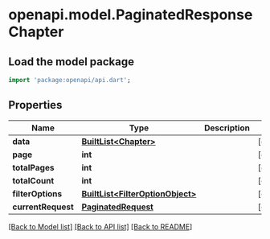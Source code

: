 # openapi.model.PaginatedResponseChapter

## Load the model package
```dart
import 'package:openapi/api.dart';
```

## Properties
Name | Type | Description | Notes
------------ | ------------- | ------------- | -------------
**data** | [**BuiltList&lt;Chapter&gt;**](Chapter.md) |  | [optional] 
**page** | **int** |  | [optional] 
**totalPages** | **int** |  | [optional] 
**totalCount** | **int** |  | [optional] 
**filterOptions** | [**BuiltList&lt;FilterOptionObject&gt;**](FilterOptionObject.md) |  | [optional] 
**currentRequest** | [**PaginatedRequest**](PaginatedRequest.md) |  | [optional] 

[[Back to Model list]](../README.md#documentation-for-models) [[Back to API list]](../README.md#documentation-for-api-endpoints) [[Back to README]](../README.md)


